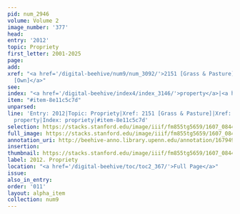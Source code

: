 ```yaml
---
pid: num_2946
volume: Volume 2
image_number: '377'
head:
entry: '2012'
topic: Propriety
first_letter: 2001-2025
page:
add:
xref: "<a href='/digital-beehive/num9/num_3092/'>2151 [Grass & Pasture]</a>|<a href='/digital-beehive/num8/num_2858/'>1939
  [Own]</a>"
see:
index: "<a href='/digital-beehive/index4/index_3146/'>property</a>|<a href='/digital-beehive/index4/index_3168/'>propriety</a>"
item: "#item-8e11c5c7d"
unparsed:
line: 'Entry: 2012|Topic: Propriety|Xref: 2151 [Grass & Pasture]|Xref: 1939 [Own]|Index:
  property|Index: propriety|#item-8e11c5c7d'
selection: https://stacks.stanford.edu/image/iiif/fm855tg5659/1607_0844/375,568,2787,572/full/0/default.jpg
full_image: https://stacks.stanford.edu/image/iiif/fm855tg5659/1607_0844/full/full/0/default.jpg
annotation_uri: http://beehive-anno.library.upenn.edu/annotation/1679493035733
insertion:
thumbnail: https://stacks.stanford.edu/image/iiif/fm855tg5659/1607_0844/375,568,600,180/250,/0/default.jpg
label: 2012. Propriety
location: "<a href='/digital-beehive/toc/toc2_367/'>Full Page</a>"
issue:
also_in_entry:
order: '011'
layout: alpha_item
collection: num9
---
```


